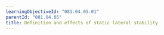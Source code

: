 ```yaml
---
learningObjectiveId: "081.04.05.01"
parentId: "081.04.05"
title: Definition and effects of static lateral stability
---
```

